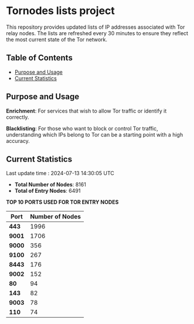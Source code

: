 # Tornodes lists project

This repository provides updated lists of IP addresses associated with Tor relay nodes. The lists are refreshed every 30 minutes to ensure they reflect the most current state of the Tor network.

## Table of Contents

- [Purpose and Usage](#purpose-and-usage)
- [Current Statistics](#current-statistics)


## Purpose and Usage

**Enrichment**: For services that wish to allow Tor traffic or identify it correctly.

**Blacklisting**: For those who want to block or control Tor traffic, understanding which IPs belong to Tor can be a starting point with a high accuracy.

## Current Statistics

Last update time : 2024-07-13 14:30:05 UTC

- **Total Number of Nodes**: 8161
- **Total of Entry Nodes**: 6491

**TOP 10 PORTS USED FOR TOR ENTRY NODES**

| **Port** | **Number of Nodes** |
|------|-----------------|
| **443**   | 1996  |
| **9001**   | 1706  |
| **9000**   | 356  |
| **9100**   | 267  |
| **8443**   | 176  |
| **9002**   | 152  |
| **80**   | 94  |
| **143**   | 82  |
| **9003**   | 78  |
| **110**   | 74  |

